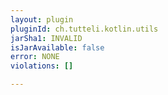 ```yaml
---
layout: plugin
pluginId: ch.tutteli.kotlin.utils
jarSha1: INVALID
isJarAvailable: false
error: NONE
violations: []

---
```

